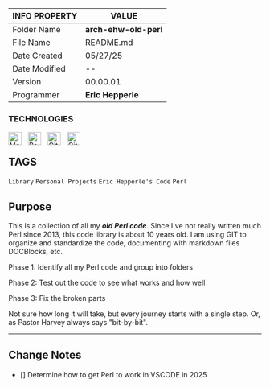 | INFO PROPERTY | VALUE                 |
| ------------- | --------------------- |
| Folder Name   | **arch-ehw-old-perl** |
| File Name     | README.md             |
| Date Created  | 05/27/25              |
| Date Modified | --                    |
| Version       | 00.00.01              |
| Programmer    | **Eric Hepperle**     |

### TECHNOLOGIES

<img align="left" alt="Markdown" title="Markdown" width="26px" src="https://cdn.jsdelivr.net/gh/devicons/devicon/icons/markdown/markdown-original.svg" style="padding-right:10px;" />

<img align="left" alt="Perl" title="Perl" width="26px" src="https://cdn.jsdelivr.net/gh/devicons/devicon/icons/perl/perl-original.svg" style="padding-right:10px;" />


<img align="left" alt="Git" title="Git" width="26px" src="https://cdn.jsdelivr.net/gh/devicons/devicon/icons/git/git-original.svg" style="padding-right:10px;" />

<img align="left" alt="GitHub" title="GitHub" width="26px" src="https://user-images.githubusercontent.com/3369400/139448065-39a229ba-4b06-434b-bc67-616e2ed80c8f.png" style="padding-right:10px;" />

<br>

## TAGS

`Library` `Personal Projects` `Eric Hepperle's Code` `Perl`

## Purpose

This is a collection of all my _**old Perl code**_. Since I've not really written much Perl since 2013, this code library is about 10 years old. I am using GIT to organize and standardize the code, documenting with markdown files DOCBlocks, etc.

Phase 1: Identify all my Perl code and group into folders

Phase 2: Test out the code to see what works and how well

Phase 3: Fix the broken parts

Not sure how long it will take, but every journey starts with a single step. Or, as Pastor Harvey always says "bit-by-bit".

---

## Change Notes

- [] Determine how to get Perl to work in VSCODE in 2025

